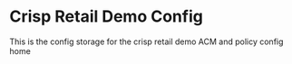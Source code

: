 # Crisp Retail Demo Config

This is the config storage for the crisp retail demo ACM and policy config home